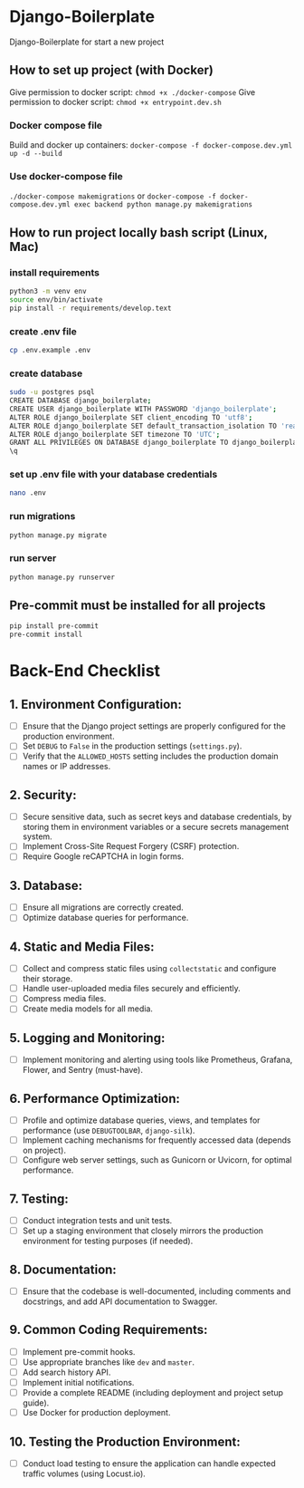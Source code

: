 # Django-Boilerplate
Django-Boilerplate for start a new project

## How to set up project (with Docker)

Give permission to docker script: ```chmod +x ./docker-compose```
Give permission to docker script: ```chmod +x entrypoint.dev.sh```

### Docker compose file
Build and docker up containers: ```docker-compose -f docker-compose.dev.yml up -d --build```

### Use docker-compose file
```./docker-compose makemigrations``` or ```docker-compose -f docker-compose.dev.yml exec backend python manage.py makemigrations```

## How to run project locally bash script (Linux, Mac)

### install requirements

```bash
python3 -m venv env
source env/bin/activate
pip install -r requirements/develop.text
```

### create .env file

```bash
cp .env.example .env
```

### create database

```bash
sudo -u postgres psql
CREATE DATABASE django_boilerplate;
CREATE USER django_boilerplate WITH PASSWORD 'django_boilerplate';
ALTER ROLE django_boilerplate SET client_encoding TO 'utf8';
ALTER ROLE django_boilerplate SET default_transaction_isolation TO 'read committed';
ALTER ROLE django_boilerplate SET timezone TO 'UTC';
GRANT ALL PRIVILEGES ON DATABASE django_boilerplate TO django_boilerplate;
\q
```

### set up .env file with your database credentials

```bash
nano .env
```

### run migrations

```bash
python manage.py migrate
```

### run server

```bash
python manage.py runserver
```

## Pre-commit  must be installed for all projects

```bash
pip install pre-commit
pre-commit install
```

# Back-End Checklist

## 1. Environment Configuration:
- [ ] Ensure that the Django project settings are properly configured for the production environment.
- [ ] Set `DEBUG` to `False` in the production settings (`settings.py`).
- [ ] Verify that the `ALLOWED_HOSTS` setting includes the production domain names or IP addresses.

## 2. Security:
- [ ] Secure sensitive data, such as secret keys and database credentials, by storing them in environment variables or a secure secrets management system.
- [ ] Implement Cross-Site Request Forgery (CSRF) protection.
- [ ] Require Google reCAPTCHA in login forms.

## 3. Database:
- [ ] Ensure all migrations are correctly created.
- [ ] Optimize database queries for performance.

## 4. Static and Media Files:
- [ ] Collect and compress static files using `collectstatic` and configure their storage.
- [ ] Handle user-uploaded media files securely and efficiently.
- [ ] Compress media files.
- [ ] Create media models for all media.

## 5. Logging and Monitoring:
- [ ] Implement monitoring and alerting using tools like Prometheus, Grafana, Flower, and Sentry (must-have).

## 6. Performance Optimization:
- [ ] Profile and optimize database queries, views, and templates for performance (use `DEBUGTOOLBAR`, `django-silk`).
- [ ] Implement caching mechanisms for frequently accessed data (depends on project).
- [ ] Configure web server settings, such as Gunicorn or Uvicorn, for optimal performance.

## 7. Testing:
- [ ] Conduct integration tests and unit tests.
- [ ] Set up a staging environment that closely mirrors the production environment for testing purposes (if needed).

## 8. Documentation:
- [ ] Ensure that the codebase is well-documented, including comments and docstrings, and add API documentation to Swagger.

## 9. Common Coding Requirements:
- [ ] Implement pre-commit hooks.
- [ ] Use appropriate branches like `dev` and `master`.
- [ ] Add search history API.
- [ ] Implement initial notifications.
- [ ] Provide a complete README (including deployment and project setup guide).
- [ ] Use Docker for production deployment.

## 10. Testing the Production Environment:
- [ ] Conduct load testing to ensure the application can handle expected traffic volumes (using Locust.io).
